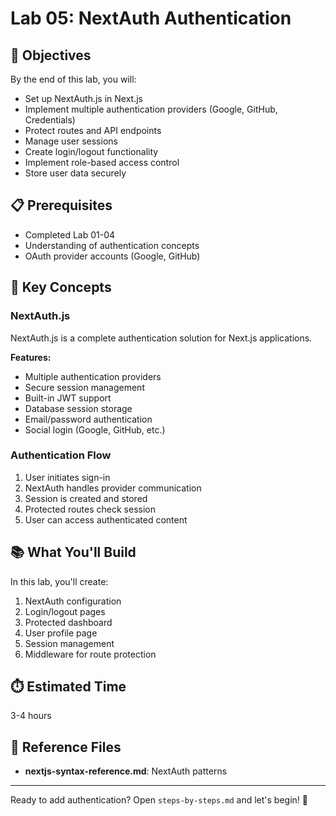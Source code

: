 # Lab 05: NextAuth Authentication

## 🎯 Objectives

By the end of this lab, you will:
- Set up NextAuth.js in Next.js
- Implement multiple authentication providers (Google, GitHub, Credentials)
- Protect routes and API endpoints
- Manage user sessions
- Create login/logout functionality
- Implement role-based access control
- Store user data securely

## 📋 Prerequisites

- Completed Lab 01-04
- Understanding of authentication concepts
- OAuth provider accounts (Google, GitHub)

## 🔑 Key Concepts

### NextAuth.js

NextAuth.js is a complete authentication solution for Next.js applications.

**Features:**
- Multiple authentication providers
- Secure session management
- Built-in JWT support
- Database session storage
- Email/password authentication
- Social login (Google, GitHub, etc.)

### Authentication Flow

1. User initiates sign-in
2. NextAuth handles provider communication
3. Session is created and stored
4. Protected routes check session
5. User can access authenticated content

## 📚 What You'll Build

In this lab, you'll create:
1. NextAuth configuration
2. Login/logout pages
3. Protected dashboard
4. User profile page
5. Session management
6. Middleware for route protection

## ⏱️ Estimated Time

3-4 hours

## 📖 Reference Files

- **nextjs-syntax-reference.md**: NextAuth patterns

---

Ready to add authentication? Open `steps-by-steps.md` and let's begin! 🚀
